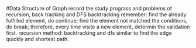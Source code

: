 #Data Structure of Graph
record the study prograss and problems of recursion, back tracking and DFS
backtracking remember: find the already fulfilled element, do continue; find the element not matched the conditions, do break; therefore, every time visite a new element, determin the validation first.
recursion method: backtracking and dfs similar to find the edge quickly and shortest path.
